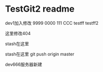 # TestGit2 readme

dev1加入修改
9999
0000
111
CCC
testff
testff2


这里修改404 

stash在这里


stash在这里
git push origin master

dev666服务器新建

